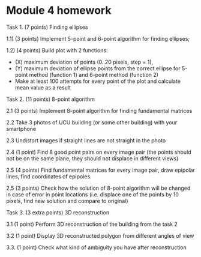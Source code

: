# Module 4 homework

Task 1. (7 points) Finding ellipses

  1.1) (3 points) Implement 5-point and 6-point algorithm for finding ellipses;

  1.2) (4 points) Build plot with 2 functions:
   - (X) maximum deviation of points (0..20 pixels, step = 1),
   - (Y) maximum deviation of ellipse points from the correct ellipse for 5-point method (function 1) and 6-point method (function 2)
   - Make at least 100 attempts for every point of the plot and calculate mean value as a result
   
Task 2. (11 points) 8-point algorithm

 2.1 (3 points) Implement 8-point algorithm for finding fundamental matrices
 
 2.2 Take 3 photos of UCU building (or some other building) with your smartphone
 
 2.3 Undistort images if straight lines are not straight in the photo
 
 2.4 (1 point) Find 8 good point pairs on every image pair (the points should not be on the same plane, they should not displace in different views)
 
 2.5 (4 points) Find fundamental matrices for every image pair, draw epipolar lines, find coordinates of epipoles.
 
 2.5 (3 points) Check how the solution of 8-point algorithm will be changed in case of error in point locations (i.e. displace one of the points by 10 pixels, find new solution and compare to original)
 
 Task 3. (3 extra points) 3D reconstruction
 
3.1 (1 point) Perform 3D reconstruction of the building from the task 2

3.2 (1 point) Display 3D reconstructed polygon from different angles of view

3.3. (1 point) Check what kind of ambiguity you have after reconstruction
